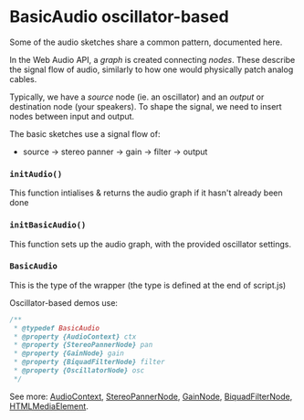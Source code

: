 # BasicAudio oscillator-based

Some of the audio sketches share a common pattern, documented here. 

In the Web Audio API, a _graph_ is created connecting _nodes_. These describe the signal flow of audio, similarly to how one would physically patch analog cables.

Typically, we have a _source_ node (ie. an oscillator) and an _output_ or destination node (your speakers). To shape the signal, we need to insert nodes between input and output.

The basic sketches use a signal flow of:
* source -> stereo panner -> gain -> filter -> output

### `initAudio()`

This function intialises & returns the audio graph if it hasn't already been done

### `initBasicAudio()`

This function sets up the audio graph, with the provided oscillator settings.

### `BasicAudio`

This is the type of the wrapper (the type is defined at the end of script.js)

Oscillator-based demos use:

```typescript
/**
 * @typedef BasicAudio
 * @property {AudioContext} ctx
 * @property {StereoPannerNode} pan
 * @property {GainNode} gain
 * @property {BiquadFilterNode} filter
 * @property {OscillatorNode} osc
 */
```

See more: [AudioContext](https://developer.mozilla.org/en-US/docs/Web/API/AudioContext), [StereoPannerNode](https://developer.mozilla.org/en-US/docs/Web/API/StereoPannerNode), [GainNode](https://developer.mozilla.org/en-US/docs/Web/API/GainNode), [BiquadFilterNode](https://developer.mozilla.org/en-US/docs/Web/API/BiquadFilterNode), [HTMLMediaElement](https://developer.mozilla.org/en-US/docs/Web/API/HTMLMediaElement).

